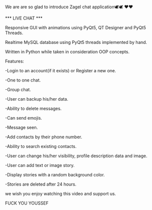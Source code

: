 We are are so glad to introduce Zagel chat application🕊️🕊️ ❤️❤️

*** LIVE CHAT ***

Responsive GUI with animations using PyQt5, QT Designer and PyQt5 Threads.

Realtime MySQL database using PyQt5 threads implemented by hand.

Written in Python while taken in consideration OOP concepts.

Features:

-Login to an account(if it exists) or Register a new one.

-One to one chat.

-Group chat.

-User can backup his/her data.

-Ability to delete messages.

-Can send emojis.

-Message seen.

-Add contacts by their phone number.

-Ability to search existing contacts.

-User can change his/her visibility, profile description data and image.

-User can add text or image story.

-Display stories with a random background color.

-Stories are deleted after 24 hours.

we wish you enjoy watching this video and support us.

FUCK YOU YOUSSEF
